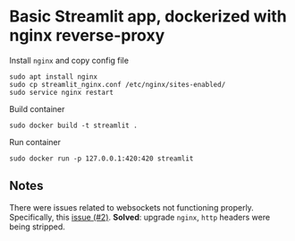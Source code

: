 # Basic Streamlit app, dockerized with nginx reverse-proxy

Install `nginx` and copy config file
```
sudo apt install nginx
sudo cp streamlit_nginx.conf /etc/nginx/sites-enabled/
sudo service nginx restart
```

Build container
```
sudo docker build -t streamlit .
```

Run container
```
sudo docker run -p 127.0.0.1:420:420 streamlit
```

## Notes

There were issues related to websockets not functioning properly. Specifically, this [issue (#2)](https://docs.streamlit.io/knowledge-base/deploy/remote-start). **Solved**: upgrade `nginx`, `http` headers were being stripped.
